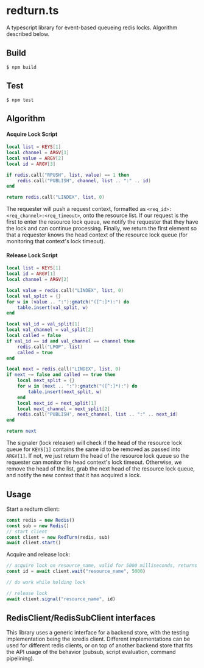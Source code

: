 redturn.ts
=====

A typescript library for event-based queueing redis locks. Algorithm described below.

Build
-----

    $ npm build

Test
-----

    $ npm test

Algorithm
-----

#### Acquire Lock Script
```lua
local list = KEYS[1]
local channel = ARGV[1]
local value = ARGV[2]
local id = ARGV[3]

if redis.call("RPUSH", list, value) == 1 then
    redis.call("PUBLISH", channel, list .. ":" .. id)
end

return redis.call("LINDEX", list, 0)
```

The requester will push a request context, formatted as `<req_id>:<req_channel>:<req_timeout>`, onto the resource list. If our request is the first to enter
the resource lock queue, we notify the requester that they have the lock and can continue processing. Finally, we return the first element so that a requester
knows the head context of the resource lock queue (for monitoring that context's lock timeout).

#### Release Lock Script
```lua
local list = KEYS[1]
local id = ARGV[1]
local channel = ARGV[2]

local value = redis.call("LINDEX", list, 0)
local val_split = {}
for w in (value .. ":"):gmatch("([^:]*):") do
    table.insert(val_split, w)
end

local val_id = val_split[1]
local val_channel = val_split[2]
local called = false
if val_id == id and val_channel == channel then
    redis.call("LPOP", list)
    called = true
end

local next = redis.call("LINDEX", list, 0)
if next ~= false and called == true then
    local next_split = {}
    for w in (next .. ":"):gmatch("([^:]*):") do
        table.insert(next_split, w)
    end
    local next_id = next_split[1]
    local next_channel = next_split[2]
    redis.call("PUBLISH", next_channel, list .. ":" .. next_id)
end

return next
```

The signaler (lock releaser) will check if the head of the resource lock queue for `KEYS[1]` contains the same id to be removed as passed into
`ARGV[1]`. If not, we just return the head of the resource lock queue so the requester can monitor the head context's lock timeout. Otherwise,
we remove the head of the list, grab the next head of the resource lock queue, and notify the new context that it has acquired a lock.

Usage
-------

Start a redturn client:
```javascript
const redis = new Redis()
const sub = new Redis()
// start client
const client = new RedTurn(redis, sub)
await client.start()
```

Acquire and release lock:
```javascript
// acquire lock on resource_name, valid for 5000 milliseconds, returns context id to release lock with
const id = await client.wait("resource_name", 5000)

// do work while holding lock

// release lock
await client.signal("resource_name", id)
```

RedisClient/RedisSubClient interfaces
------
This library uses a generic interface for a backend store, with the testing implementation being the ioredis client. Different
implementations can be used for different redis clients, or on top of another backend store that fits the API usage of the behavior
(pubsub, script evaluation, command pipelining).
